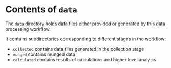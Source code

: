 # Contents of `data`

The `data` directory holds data files either provided or generated by
this data processing workflow.

It contains subdirectories corresponding to different stages in the workflow:

 - `collected` contains data files generated in the collection stage
 - `munged` contains munged data
 - `calculated` contains results of calculations and higher level analysis
 
